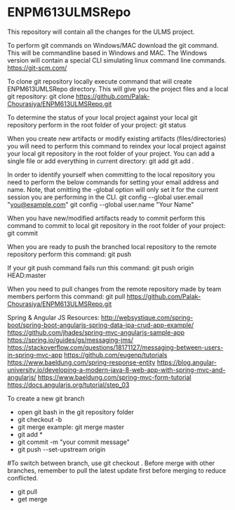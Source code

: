 # ENPM613ULMSRepo
This repository will contain all the changes for the ULMS project. 

To perform git commands on Windows/MAC download the git command. This will be commandline based in Windows and MAC. The Windows version will contain a special CLI simulating linux command line commands.
https://git-scm.com/

To clone git repository locally execute command that will create ENPM613UMLSRepo directory. This will give you the project files and a local git repository:
git clone https://github.com/Palak-Chourasiya/ENPM613ULMSRepo.git

To determine the status of your local project against your local git repository perform in the root folder of your project:
git status

When you create new artifacts or modify existing artifacts (files/directories) you will need to perform this command to reindex your local project against your local git repository in the root folder of your project.  You can add a single file or add everything in current directory:
git add <file>
git add .

In order to identify yourself when committing to the local repository you need to perform the below commands for setting your email address and name. Note, that omitting the -global option will only set it for the current session you are performing in the CLI.
git config --global user.email "you@example.com"
git config --global user.name "Your Name"

When you have new/modified artifacts ready to commit perform this command to commit to local git repository in the root folder of your project:
git commit 

When you are ready to push the branched local repository to the remote repository perform this command:
git push

If your git push command fails run this command:
git push origin HEAD:master

When you need to pull changes from the remote repository made by team members perform this command:
git pull https://github.com/Palak-Chourasiya/ENPM613ULMSRepo.git


Spring & Angular JS Resources:
http://websystique.com/spring-boot/spring-boot-angularjs-spring-data-jpa-crud-app-example/
https://github.com/jhades/spring-mvc-angularjs-sample-app
https://spring.io/guides/gs/messaging-jms/
https://stackoverflow.com/questions/18171127/messaging-between-users-in-spring-mvc-app
https://github.com/eugenp/tutorials
https://www.baeldung.com/spring-response-entity
https://blog.angular-university.io/developing-a-modern-java-8-web-app-with-spring-mvc-and-angularjs/
https://www.baeldung.com/spring-mvc-form-tutorial
https://docs.angularjs.org/tutorial/step_03

To create a new git branch
- open git bash in the git repository folder
- git checkout -b <your-branch-name>
- git merge <origin-branch-name>
example: git merge master
- git add *
- git commit -m "your commit message"
- git push --set-upstream origin <your-branch-name>

#To switch between branch, use git checkout <branch name>. Before merge with other branches, remember to pull the latest update first before merging to reduce conflicted.
  - git pull
  - get merge <origin-branch-name>

